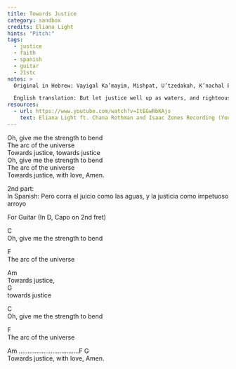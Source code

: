 ```yaml
---
title: Towards Justice
category: sandbox
credits: Eliana Light
hints: "Pitch:"
tags:
  - justice
  - faith
  - spanish
  - guitar
  - 21stc
notes: >
  Original in Hebrew: Vayigal Ka’mayim, Mishpat, U’tzedakah, K’nachal Eitan   

  English translation: But let justice well up as waters, and righteousness as a mighty stream. (Amos 5:24)
resources:
  - url: https://www.youtube.com/watch?v=ItEGwRbKAjs
    text: Eliana Light ft. Chana Rothman and Isaac Zones Recording (YouTube)
---
```

Oh, give me the strength to bend\
The arc of the universe\
Towards justice, towards justice\
Oh, give me the strength to bend\
The arc of the universe\
Towards justice, with love, Amen.   

2nd part:\
In Spanish: Pero corra el juicio como las aguas, y la justicia como impetuoso arroyo  



For Guitar (In D, Capo on 2nd fret)

C\
Oh, give me the strength to bend  

F\
The arc of the universe   

Am\
Towards justice,\
  G\
  towards justice   

C\
Oh, give me the strength to bend   

F\
The arc of the universe   

Am ..................................F          G\
Towards justice, with love, Amen.

